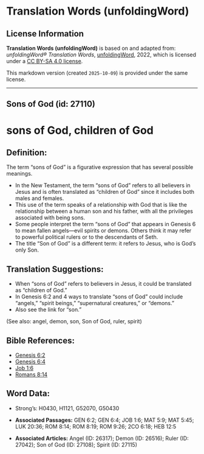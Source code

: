 # Translation Words (unfoldingWord)

## License Information

**Translation Words (unfoldingWord)** is based on and adapted from: _unfoldingWord® Translation Words_, [unfoldingWord](https://unfoldingword.org/utw), 2022, which is licensed under a [CC BY-SA 4.0 license](https://creativecommons.org/licenses/by-sa/4.0/legalcode.en).

This markdown version (created `2025-10-09`) is provided under the same license.



--------------------------------

## Sons of God (id: 27110)

sons of God, children of God
============================

Definition:
-----------

The term “sons of God” is a figurative expression that has several possible meanings.

* In the New Testament, the term “sons of God” refers to all believers in Jesus and is often translated as “children of God” since it includes both males and females.
* This use of the term speaks of a relationship with God that is like the relationship between a human son and his father, with all the privileges associated with being sons.
* Some people interpret the term “sons of God” that appears in Genesis 6 to mean fallen angels—evil spirits or demons. Others think it may refer to powerful political rulers or to the descendants of Seth.
* The title “Son of God” is a different term: it refers to Jesus, who is God’s only Son.

Translation Suggestions:
------------------------

* When “sons of God” refers to believers in Jesus, it could be translated as “children of God.”
* In Genesis 6:2 and 4 ways to translate “sons of God” could include “angels,” “spirit beings,” “supernatural creatures,” or “demons.”
* Also see the link for “son.”

(See also: angel, demon, son, Son of God, ruler, spirit)

Bible References:
-----------------

* [Genesis 6:2](https://ref.ly/Gen6:2)
* [Genesis 6:4](https://ref.ly/Gen6:4)
* [Job 1:6](https://ref.ly/Job1:6)
* [Romans 8:14](https://ref.ly/Rom8:14)

Word Data:
----------

* Strong’s: H0430, H1121, G52070, G50430

* **Associated Passages:** GEN 6:2; GEN 6:4; JOB 1:6; MAT 5:9; MAT 5:45; LUK 20:36; ROM 8:14; ROM 8:19; ROM 9:26; 2CO 6:18; HEB 12:5
* **Associated Articles:** Angel (ID: 26317); Demon (ID: 26516); Ruler (ID: 27042); Son of God (ID: 27108); Spirit (ID: 27115)

